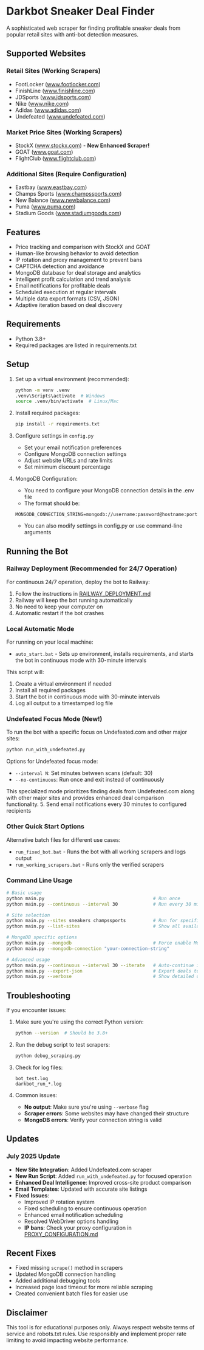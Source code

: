 # Darkbot Sneaker Deal Finder

A sophisticated web scraper for finding profitable sneaker deals from popular retail sites with anti-bot detection measures.

## Supported Websites

### Retail Sites (Working Scrapers)

- FootLocker (www.footlocker.com)
- FinishLine (www.finishline.com)
- JDSports (www.jdsports.com)
- Nike (www.nike.com)
- Adidas (www.adidas.com)
- Undefeated (www.undefeated.com)

### Market Price Sites (Working Scrapers)

- StockX (www.stockx.com) - **New Enhanced Scraper!**
- GOAT (www.goat.com)
- FlightClub (www.flightclub.com)

### Additional Sites (Require Configuration)

- Eastbay (www.eastbay.com)
- Champs Sports (www.champssports.com)
- New Balance (www.newbalance.com)
- Puma (www.puma.com)
- Stadium Goods (www.stadiumgoods.com)

## Features

- Price tracking and comparison with StockX and GOAT
- Human-like browsing behavior to avoid detection
- IP rotation and proxy management to prevent bans
- CAPTCHA detection and avoidance
- MongoDB database for deal storage and analytics
- Intelligent profit calculation and trend analysis
- Email notifications for profitable deals
- Scheduled execution at regular intervals
- Multiple data export formats (CSV, JSON)
- Adaptive iteration based on deal discovery

## Requirements

- Python 3.8+
- Required packages are listed in requirements.txt

## Setup

1. Set up a virtual environment (recommended):
   ```bash
   python -m venv .venv
   .venv\Scripts\activate  # Windows
   source .venv/bin/activate  # Linux/Mac
   ```

2. Install required packages:
   ```bash
   pip install -r requirements.txt
   ```

3. Configure settings in `config.py`
   - Set your email notification preferences
   - Configure MongoDB connection settings
   - Adjust website URLs and rate limits
   - Set minimum discount percentage

4. MongoDB Configuration:
   - You need to configure your MongoDB connection details in the .env file
   - The format should be:

   ```text
   MONGODB_CONNECTION_STRING=mongodb://username:password@hostname:port/
   ```

   - You can also modify settings in config.py or use command-line arguments

## Running the Bot

### Railway Deployment (Recommended for 24/7 Operation)

For continuous 24/7 operation, deploy the bot to Railway:

1. Follow the instructions in [RAILWAY_DEPLOYMENT.md](RAILWAY_DEPLOYMENT.md)
2. Railway will keep the bot running automatically
3. No need to keep your computer on
4. Automatic restart if the bot crashes

### Local Automatic Mode

For running on your local machine:

- `auto_start.bat` - Sets up environment, installs requirements, and starts the bot in continuous mode with 30-minute intervals

This script will:

1. Create a virtual environment if needed
2. Install all required packages
3. Start the bot in continuous mode with 30-minute intervals
4. Log all output to a timestamped log file

### Undefeated Focus Mode (New!)

To run the bot with a specific focus on Undefeated.com and other major sites:

```bash
python run_with_undefeated.py
```

Options for Undefeated focus mode:
- `--interval N`: Set minutes between scans (default: 30)
- `--no-continuous`: Run once and exit instead of continuously

This specialized mode prioritizes finding deals from Undefeated.com along with other major sites and provides enhanced deal comparison functionality.
5. Send email notifications every 30 minutes to configured recipients

### Other Quick Start Options

Alternative batch files for different use cases:

- `run_fixed_bot.bat` - Runs the bot with all working scrapers and logs output
- `run_working_scrapers.bat` - Runs only the verified scrapers

### Command Line Usage

```bash
# Basic usage
python main.py                                        # Run once
python main.py --continuous --interval 30             # Run every 30 minutes

# Site selection
python main.py --sites sneakers champssports          # Run for specific sites
python main.py --list-sites                           # Show all available sites

# MongoDB specific options
python main.py --mongodb                              # Force enable MongoDB storage
python main.py --mongodb-connection "your-connection-string"

# Advanced usage
python main.py --continuous --interval 30 --iterate   # Auto-continue if new deals found
python main.py --export-json                          # Export deals to JSON
python main.py --verbose                              # Show detailed output
```

## Troubleshooting

If you encounter issues:

1. Make sure you're using the correct Python version:

   ```bash
   python --version  # Should be 3.8+
   ```

2. Run the debug script to test scrapers:

   ```bash
   python debug_scraping.py
   ```

3. Check for log files:

   ```text
   bot_test.log
   darkbot_run_*.log
   ```

4. Common issues:
   - **No output**: Make sure you're using `--verbose` flag
   - **Scraper errors**: Some websites may have changed their structure
   - **MongoDB errors**: Verify your connection string is valid

## Updates

### July 2025 Update
- **New Site Integration**: Added Undefeated.com scraper
- **New Run Script**: Added `run_with_undefeated.py` for focused operation
- **Enhanced Deal Intelligence**: Improved cross-site product comparison
- **Email Templates**: Updated with accurate site listings
- **Fixed Issues**:
  - Improved IP rotation system
  - Fixed scheduling to ensure continuous operation
  - Enhanced email notification scheduling
  - Resolved WebDriver options handling
   - **IP bans**: Check your proxy configuration in [PROXY_CONFIGURATION.md](PROXY_CONFIGURATION.md)

## Recent Fixes

- Fixed missing `scrape()` method in scrapers
- Updated MongoDB connection handling
- Added additional debugging tools
- Increased page load timeout for more reliable scraping
- Created convenient batch files for easier use

## Disclaimer

This tool is for educational purposes only. Always respect website terms of service and robots.txt rules. Use responsibly and implement proper rate limiting to avoid impacting website performance.
